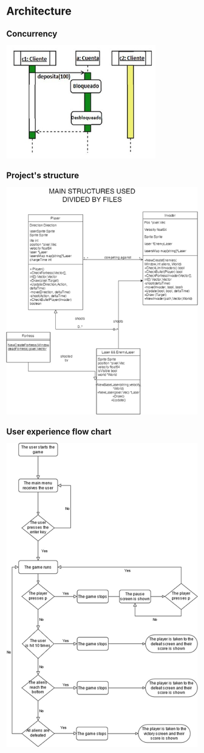 # Architecture 

## Concurrency
![Space Invaders](assets/textures/concurrency.jpg)

## Project's structure
![Space Invaders](assets/textures/structureDiagram.jpg)

## User experience flow chart
![Space Invaders](assets/textures/userExperienceFlowChart.jpg)
